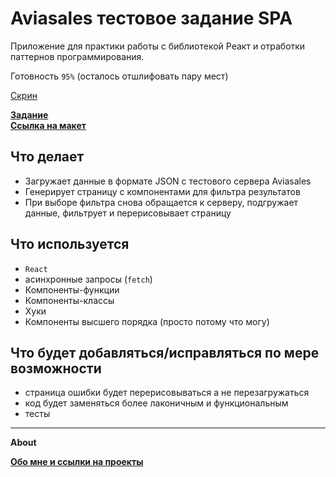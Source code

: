 # Aviasales тестовое задание SPA

Приложение для практики работы с библиотекой Реакт и отработки паттернов программирования.

Готовность `95%` (осталось отшлифовать пару мест)

[Скрин](https://github.com/Areave/aviasales-test/public/screen.png)

**[Задание](https://github.com/KosyanMedia/test-tasks/tree/master/aviasales_frontend)** <br>
**[Ссылка на макет](https://github.com/KosyanMedia/test-tasks/raw/f0f60244b045928746188a86ba4f76ddb5515111/aviasales_frontend/Aviasales%20Test%20Task.fig)**


## Что делает

- Загружает данные в формате JSON с тестового сервера Aviasales
- Генерирует страницу с компонентами для фильтра результатов
- При выборе фильтра снова обращается к серверу, подгружает данные, фильтрует и перерисовывает страницу


## Что используется
- `React`
- асинхронные запросы (`fetch`)
- Компоненты-функции
- Компоненты-классы
- Хуки
- Компоненты высшего порядка (просто потому что могу)
## Что будет добавляться/исправляться по мере возможности
- страница ошибки будет перерисовываться а не перезагружаться
- код будет заменяться более лаконичным и функциональным
- тесты



______________________

**About**



**[Обо мне и ссылки на проекты](https://github.com/Areave/about/blob/main/README.md)**